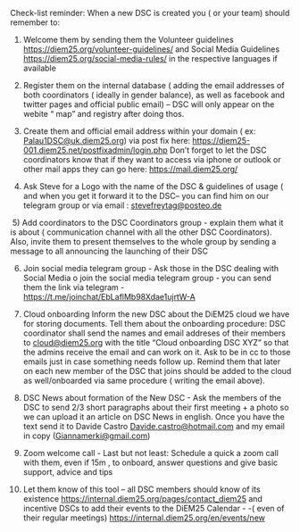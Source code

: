 Check-list reminder: When a new DSC is created you ( or your team) should remember to:  

1) Welcome them by sending them the Volunteer guidelines https://diem25.org/volunteer-guidelines/  and Social Media Guidelines https://diem25.org/social-media-rules/ in the respective languages if available

2) Register them on the  internal database ( adding the email addresses of both coordinators ( ideally in gender balance),  as well as facebook and twitter pages and official public email) – DSC will only appear on the webite “ map” and registry after doing thos.

3) Create them and official email address within your domain ( ex: Palau1DSC@uk.diem25.org) via post fix here: https://diem25-001.diem25.net/postfixadmin/login.php
Don’t forget to let the DSC coordinators know that if they want to access via iphone or outlook or other mail apps they can go here: https://mail.diem25.org/

4) Ask Steve for a Logo with the name of the DSC & guidelines of usage ( and when you get it forward it to the DSC– you can find him on  our telegram group or via email : stevefreytag@posteo.de

 5) Add coordinators to the DSC Coordinators group -  explain them what it is about ( communication channel with all the other DSC Coordinators). Also, invite them to present themselves to the whole group by sending a message to all announcing the launching of their  DSC

6) Join social media telegram group  - Ask those in the DSC dealing with Social Media o join the social media telegram group - you can send them the link via telegram - https://t.me/joinchat/EbLaflMb98Xdae1ujrtW-A

7) Cloud onboarding Inform the new DSC about the DiEM25 cloud we have for storing documents. Tell them about the onboarding procedure: DSC coordinator shall send the names and email addreses of their members to cloud@diem25.org with the title “Cloud onboarding DSC XYZ”  so that the admins receive the email and can work on it. Ask to be in cc to those emails just in case something needs follow up. Remind them that later on each new member of the DSC that joins should be added to the cloud as well/onboarded via same procedure ( writing the email above).

8) DSC News about formation of the New DSC - Ask the members of the DSC to send 2/3 short paragraphs about their first meeting + a photo so we can upload it an article on DSC News in english. Once you have the text send it to Davide Castro Davide.castro@hotmail.com and  my email in copy (Giannamerki@gmail.com)

8) Zoom welcome call - Last but not least: Schedule a quick a zoom call with them, even if 15m , to onboard, answer questions  and give basic support, advice and tips

9) Let them know of this tool – all DSC members should know of its existence
https://internal.diem25.org/pages/contact_diem25   and incentive DSCs to add their events to the DiEM25 Calendar - -( even of their regular meetings) https://internal.diem25.org/en/events/new

